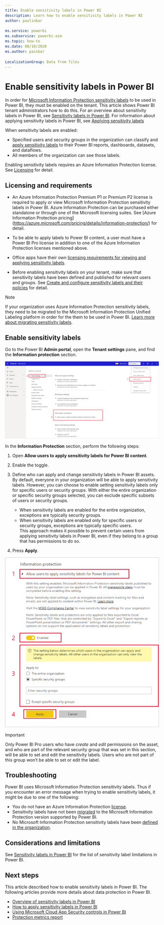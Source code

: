 ```yaml
---
title: Enable sensitivity labels in Power BI
description: Learn how to enable sensitivity labels in Power BI
author: paulinbar

ms.service: powerbi
ms.subservice: powerbi-eim
ms.topic: how-to
ms.date: 08/10/2020
ms.author: painbar

LocalizationGroup: Data from files
---
```

# Enable sensitivity labels in Power BI

In order for [Microsoft Information Protection sensitivity labels](https://docs.microsoft.com/microsoft-365/compliance/sensitivity-labels) to be used in Power BI, they must be enabled on the tenant. This article shows Power BI tenant administrators how to do this. For an overview about sensitivity labels in Power BI, see [Sensitivity labels in Power BI](service-security-sensitivity-label-overview.md). For information about applying sensitivity labels in Power BI, see [Applying sensitivity labels](./service-security-apply-data-sensitivity-labels.md) 

When sensitivity labels are enabled:

* Specified users and security groups in the organization can classify and [apply sensitivity labels](./service-security-apply-data-sensitivity-labels.md) to their Power BI reports, dashboards, datasets, and dataflows.
* All members of the organization can see those labels.

Enabling sensitivity labels requires an Azure Information Protection license. See [Licensing](service-security-sensitivity-label-overview.md#licensing) for detail.

## Licensing and requirements

* An Azure Information Protection Premium P1 or Premium P2 license is required to apply or view Microsoft Information Protection sensitivity labels in Power BI. Azure Information Protection can be purchased either standalone or through one of the Microsoft licensing suites. See [Azure Information Protection pricing] (https://azure.microsoft.com/pricing/details/information-protection/) for detail.

* To be able to apply labels to Power BI content, a user must have a Power BI Pro license in addition to one of the Azure Information Protection licenses mentioned above.

* Office apps have their own [licensing requirements for viewing and applying sensitivity labels]( https://docs.microsoft.com/microsoft-365/compliance/get-started-with-sensitivity-labels#subscription-and-licensing-requirements-for-sensitivity-labels ).

* Before enabling sensitivity labels on your tenant, make sure that sensitivity labels have been defined and published for relevant users and groups. See [Create and configure sensitivity labels and their policies](https://docs.microsoft.com/microsoft-365/compliance/create-sensitivity-labels?view=o365-worldwide) for detail.

>[!NOTE]
> If your organization uses Azure Information Protection sensitivity labels, they need to be migrated to the Microsoft Information Protection Unified Labeling platform in order for the them to be used in Power BI. [Learn more about migrating sensitivity labels](https://docs.microsoft.com/azure/information-protection/configure-policy-migrate-labels).


## Enable sensitivity labels

Go to the Power BI **Admin portal**, open the **Tenant settings** pane, and find the **Information protection** section.

![Find the Information Protection section](media/service-security-enable-data-sensitivity-labels/enable-data-sensitivity-labels-01.png)

In the **Information Protection** section, perform the following steps:
1. Open **Allow users to apply sensitivity labels for Power BI content**.
1. Enable the toggle.
1. Define who can apply and change sensitivity labels in Power BI assets. By default, everyone in your organization will be able to apply sensitivity labels. However, you can choose to enable setting sensitivity labels only for specific users or security groups. With either the entire organization or specific security groups selected, you can exclude specific subsets of users or security groups.
   
   * When sensitivity labels are enabled for the entire organization, exceptions are typically security groups.
   * When sensitivity labels are enabled only for specific users or security groups, exceptions are typically specific users.  
    This approach makes it possible to prevent certain users from applying sensitivity labels in Power BI, even if they belong to a group that has permissions to do so.

1. Press **Apply**.

![Enable sensitivity labels](media/service-security-enable-data-sensitivity-labels/enable-data-sensitivity-labels-02.png)

> [!IMPORTANT]
> Only Power BI Pro users who have *create* and *edit* permissions on the asset, and who are part of the relevant security group that was set in this section, will be able to set and edit the sensitivity labels. Users who are not part of this group won’t be able to set or edit the label.  

## Troubleshooting

Power BI uses Microsoft Information Protection sensitivity labels. Thus if you encounter an error message when trying to enable sensitivity labels, it might be due to one of the following:

* You do not have an Azure Information Protection [license](#licensing).
* Sensitivity labels have not been [migrated](#enable-sensitivity-labels) to the Microsoft Information Protection version supported by Power BI.
* No Microsoft Information Protection sensitivity labels have been [defined in the organization](#enable-sensitivity-labels).

## Considerations and limitations

See [Sensitivity labels in Power BI](service-security-sensitivity-label-overview.md#limitations) for the list of sensitivity label limitations in Power BI.

## Next steps

This article described how to enable sensitivity labels in Power BI. The following articles provide more details about data protection in Power BI. 

* [Overview of sensitivity labels in Power BI](service-security-sensitivity-label-overview.md)
* [How to apply sensitivity labels in Power BI](../collaborate-share/service-security-apply-data-sensitivity-labels.md)
* [Using Microsoft Cloud App Security controls in Power BI](service-security-using-microsoft-cloud-app-security-controls.md)
* [Protection metrics report](service-security-data-protection-metrics-report.md)